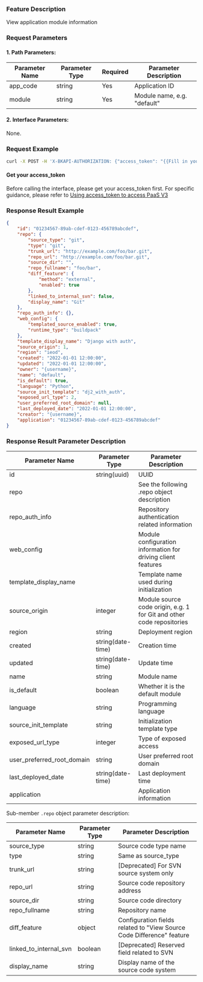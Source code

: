 ### Feature Description
View application module information

### Request Parameters

#### 1. Path Parameters:

| Parameter Name | Parameter Type | Required | Parameter Description   |
| -------------- | -------------- | -------- | ----------------------- |
| app_code       | string         | Yes      | Application ID          |
| module         | string         | Yes      | Module name, e.g. "default" |

#### 2. Interface Parameters:
None.

### Request Example

```bash
curl -X POST -H 'X-BKAPI-AUTHORIZATION: {"access_token": "{{Fill in your AccessToken}}"}' http://bkapi.example.com/api/bkpaas3/prod/bkapps/applications/{{Fill in your AppCode}}/modules/{{Fill in your module name}}/
```

#### Get your access_token
Before calling the interface, please get your access_token first. For specific guidance, please refer to [Using access_token to access PaaS V3](https://bk.tencent.com/docs/markdown/PaaS3.0/topics/paas/access_token)

### Response Result Example
```json
{
    "id": "01234567-89ab-cdef-0123-456789abcdef",
    "repo": {
        "source_type": "git",
        "type": "git",
        "trunk_url": "http://example.com/foo/bar.git",
        "repo_url": "http://example.com/foo/bar.git",
        "source_dir": "",
        "repo_fullname": "foo/bar",
        "diff_feature": {
            "method": "external",
            "enabled": true
        },
        "linked_to_internal_svn": false,
        "display_name": "Git"
    },
    "repo_auth_info": {},
    "web_config": {
        "templated_source_enabled": true,
        "runtime_type": "buildpack"
    },
    "template_display_name": "Django with auth",
    "source_origin": 1,
    "region": "ieod",
    "created": "2022-01-01 12:00:00",
    "updated": "2022-01-01 12:00:00",
    "owner": "{username}",
    "name": "default",
    "is_default": true,
    "language": "Python",
    "source_init_template": "dj2_with_auth",
    "exposed_url_type": 2,
    "user_preferred_root_domain": null,
    "last_deployed_date": "2022-01-01 12:00:00",
    "creator": "{username}",
    "application": "01234567-89ab-cdef-0123-456789abcdef"
}
```

### Response Result Parameter Description

| Parameter Name             | Parameter Type    | Parameter Description                     |
| -------------------------- | ----------------- | ----------------------------------------- |
| id                         | string(uuid)      | UUID                                      |
| repo                       |                   | See the following .repo object description |
| repo_auth_info             |                   | Repository authentication related information |
| web_config                 |                   | Module configuration information for driving client features |
| template_display_name      |                   | Template name used during initialization  |
| source_origin              | integer           | Module source code origin, e.g. 1 for Git and other code repositories |
| region                     | string            | Deployment region                         |
| created                    | string(date-time) | Creation time                             |
| updated                    | string(date-time) | Update time                               |
| name                       | string            | Module name                               |
| is_default                 | boolean           | Whether it is the default module          |
| language                   | string            | Programming language                      |
| source_init_template       | string            | Initialization template type              |
| exposed_url_type           | integer           | Type of exposed access                    |
| user_preferred_root_domain | string            | User preferred root domain                |
| last_deployed_date         | string(date-time) | Last deployment time                      |
| application                |                   | Application information                   |

Sub-member `.repo` object parameter description:

| Parameter Name         | Parameter Type | Parameter Description                |
| ---------------------- | -------------- | ------------------------------------ |
| source_type            | string         | Source code type name                |
| type                   | string         | Same as source_type                  |
| trunk_url              | string         | [Deprecated] For SVN source system only |
| repo_url               | string         | Source code repository address       |
| source_dir             | string         | Source code directory                |
| repo_fullname          | string         | Repository name                      |
| diff_feature           | object         | Configuration fields related to "View Source Code Difference" feature |
| linked_to_internal_svn | boolean        | [Deprecated] Reserved field related to SVN |
| display_name           | string         | Display name of the source code system |